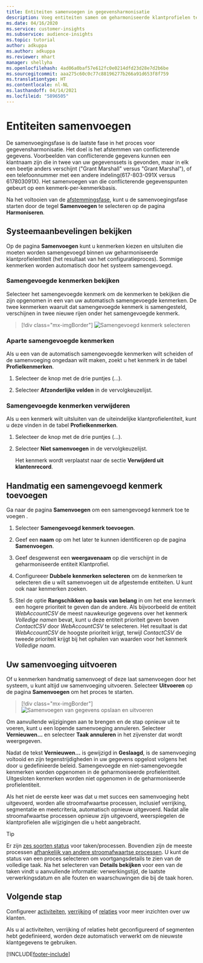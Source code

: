 ```yaml
---
title: Entiteiten samenvoegen in gegevensharmonisatie
description: Voeg entiteiten samen om geharmoniseerde klantprofielen te maken.
ms.date: 04/16/2020
ms.service: customer-insights
ms.subservice: audience-insights
ms.topic: tutorial
author: adkuppa
ms.author: adkuppa
ms.reviewer: mhart
manager: shellyha
ms.openlocfilehash: 4ad06a0baf57e612fc0e0214dfd23d28e7d2b6be
ms.sourcegitcommit: aaa275c60c0c77c88196277b266a91d653f8f759
ms.translationtype: HT
ms.contentlocale: nl-NL
ms.lasthandoff: 04/14/2021
ms.locfileid: "5896505"
---
```

# <a name="merge-entities"></a>Entiteiten samenvoegen

De samenvoegingsfase is de laatste fase in het proces voor gegevensharmonisatie. Het doel is het afstemmen van conflicterende gegevens. Voorbeelden van conflicterende gegevens kunnen een klantnaam zijn die in twee van uw gegevenssets is gevonden, maar in elk een beetje anders verschijnt ("Grant Marshall" versus "Grant Marshal"), of een telefoonnummer met een andere indeling(617-803-091X versus 617803091X). Het samenvoegen van die conflicterende gegevenspunten gebeurt op een kenmerk-per-kenmerkbasis.

Na het voltooien van de [afstemmingsfase](match-entities.md), kunt u de samenvoegingsfase starten door de tegel **Samenvoegen** te selecteren op de pagina **Harmoniseren**.

## <a name="review-system-recommendations"></a>Systeemaanbevelingen bekijken

Op de pagina **Samenvoegen** kunt u kenmerken kiezen en uitsluiten die moeten worden samengevoegd binnen uw geharmoniseerde klantprofielentiteit (het resultaat van het configuratieproces). Sommige kenmerken worden automatisch door het systeem samengevoegd.

### <a name="view-merged-attributes"></a>Samengevoegde kenmerken bekijken

Selecteer het samengevoegde kenmerk om de kenmerken te bekijken die zijn opgenomen in een van uw automatisch samengevoegde kenmerken. De twee kenmerken waaruit dat samengevoegde kenmerk is samengesteld, verschijnen in twee nieuwe rijen onder het samengevoegde kenmerk.

> [!div class="mx-imgBorder"]
> ![Samengevoegd kenmerk selecteren](media/configure-data-merge-profile-attributes.png "Samengevoegd kenmerk selecteren")

### <a name="separate-merged-attributes"></a>Aparte samengevoegde kenmerken

Als u een van de automatisch samengevoegde kenmerken wilt scheiden of de samenvoeging ongedaan wilt maken, zoekt u het kenmerk in de tabel **Profielkenmerken**.

1. Selecteer de knop met de drie puntjes (…).
  
2. Selecteer **Afzonderlijke velden** in de vervolgkeuzelijst.

### <a name="remove-merged-attributes"></a>Samengevoegde kenmerken verwijderen

Als u een kenmerk wilt uitsluiten van de uiteindelijke klantprofielentiteit, kunt u deze vinden in de tabel **Profielkenmerken**.

1. Selecteer de knop met de drie puntjes (…).
  
2. Selecteer **Niet samenvoegen** in de vervolgkeuzelijst.

   Het kenmerk wordt verplaatst naar de sectie **Verwijderd uit klantenrecord**.

## <a name="manually-add-a-merged-attribute"></a>Handmatig een samengevoegd kenmerk toevoegen

Ga naar de pagina **Samenvoegen** om een samengevoegd kenmerk toe te voegen .

1. Selecteer **Samengevoegd kenmerk toevoegen**.

2. Geef een **naam** op om het later te kunnen identificeren op de pagina **Samenvoegen**.

3. Geef desgewenst een **weergavenaam** op die verschijnt in de geharmoniseerde entiteit Klantprofiel.

4. Configureeer **Dubbele kenmerken selecteren** om de kenmerken te selecteren die u wilt samenvoegen uit de afgestemde entiteiten. U kunt ook naar kenmerken zoeken.

5. Stel de optie **Rangschikken op basis van belang** in om het ene kenmerk een hogere prioriteit te geven dan de andere. Als bijvoorbeeld de entiteit *WebAccountCSV* de meest nauwkeurige gegevens over het kenmerk *Volledige namen* bevat, kunt u deze entiteit prioriteit geven boven *ContactCSV* door *WebAccountCSV* te selecteren. Het resultaat is dat *WebAccountCSV* de hoogste prioriteit krijgt, terwijl *ContactCSV* de tweede prioriteit krijgt bij het ophalen van waarden voor het kenmerk *Volledige naam*.

## <a name="run-your-merge"></a>Uw samenvoeging uitvoeren

Of u kenmerken handmatig samenvoegt of deze laat samenvoegen door het systeem, u kunt altijd uw samenvoeging uitvoeren. Selecteer **Uitvoeren** op de pagina **Samenvoegen** om het proces te starten.

> [!div class="mx-imgBorder"]
> ![Samenvoegen van gegevens opslaan en uitvoeren](media/configure-data-merge-save-run.png "Samenvoegen van gegevens opslaan en uitvoeren")

Om aanvullende wijzigingen aan te brengen en de stap opnieuw uit te voeren, kunt u een lopende samenvoeging annuleren. Selecteer **Vernieuwen...** en selecteer **Taak annuleren** in het zijvenster dat wordt weergegeven.

Nadat de tekst **Vernieuwen...** is gewijzigd in **Geslaagd**, is de samenvoeging voltooid en zijn tegenstrijdigheden in uw gegevens opgelost volgens het door u gedefinieerde beleid. Samengevoegde en niet-samengevoegde kenmerken worden opgenomen in de geharmoniseerde profielentiteit. Uitgesloten kenmerken worden niet opgenomen in de geharmoniseerde profielentiteit.

Als het niet de eerste keer was dat u met succes een samenvoeging hebt uitgevoerd, worden alle stroomafwaartse processen, inclusief verrijking, segmentatie en meetcriteria, automatisch opnieuw uitgevoerd. Nadat alle stroomafwaartse processen opnieuw zijn uitgevoerd, weerspiegelen de klantprofielen alle wijzigingen die u hebt aangebracht.

> [!TIP]
> Er zijn [zes soorten status](system.md#status-types) voor taken/processen. Bovendien zijn de meeste processen [afhankelijk van andere stroomafwaartse processen](system.md#refresh-policies). U kunt de status van een proces selecteren om voortgangsdetails te zien van de volledige taak. Na het selecteren van **Details bekijken** voor een van de taken vindt u aanvullende informatie: verwerkingstijd, de laatste verwerkingsdatum en alle fouten en waarschuwingen die bij de taak horen.

## <a name="next-step"></a>Volgende stap

Configureer [activiteiten](activities.md), [verrijking](enrichment-hub.md) of [relaties](relationships.md) voor meer inzichten over uw klanten.

Als u al activiteiten, verrijking of relaties hebt geconfigureerd of segmenten hebt gedefinieerd, worden deze automatisch verwerkt om de nieuwste klantgegevens te gebruiken.




[!INCLUDE[footer-include](../includes/footer-banner.md)]